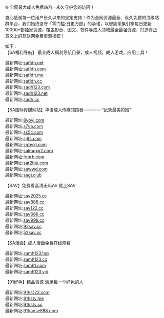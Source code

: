 🌐 全网最大成人免费站群 · 永久守护您的访问！

衷心感谢每一位用户长久以来的坚定支持！作为全网资源最全、永久免费的顶级站群平台，我们始终坚守「零门槛·日更万部」的承诺，以智能采集引擎每日更新10000+部独家资源，覆盖影音、图文、软件等成人领域最全最强资源，打造真正意义上的互联网免费资源枢纽！    
  
如下：                  
【SA福利导航】 最全成人福利导航目录，成人视频，成人游戏，应用工具！       

最新网址:[safldh.net](https://safldh.net)           
最新网址:[safldh.com](https://safldh.com)           
最新网址:[safldh.me](https://safldh.me)           
最新网址:[safldh.cc](https://safldh.cc)           
最新网址:[sadh123.com](https://sadh123.com)           
最新网址:[sadh123.net](https://sadh123.net)           
最新网址:[sadh.cc](https://sadh.cc)           
                                                                                                                                                            
【SA国际传媒网站】华语成人传媒领跑者———— “记录最美的她”        
     
最新网址:[8yoyi.com](https://8yoyi.com)           
最新网址:[s7va.com](https://s7va.com)            
最新网址:[ss5c.com](https://ss5c.com)         
最新网址:[sj8s.com](https://sj8s.com)             
最新网址:[zgbykj.com](https://zgbykj.com)            
最新网址:[salmqxg2.com](https://salmqxg2.com)     
最新网址:[fgbrh.com](https://fgbrh.com)             
最新网址:[sat2hiu.com](https://sat2hiu.com)          
最新网址:[sawwd.com](https://sawwd.com)    
最新网址:[sagj.club](https://sagj.club)


【SAV】免费看高清无码AV 就上SAV
       
最新网址:[sav2025.cc](sav2025.cc)         
最新网址:[sav888.cc](sav888.cc)         
最新网址:[sav123.cc](sav123.cc)         
最新网址:[sav666.cc](sav666.cc)    
最新网址:[sav999.cc](sav999.cc)       
最新网址:[92sav.cc](92sav.cc)            
最新网址:[52sav.cc](52sav.cc)        

【SA漫画】成人漫画免费在线观看

最新网址:[samh123.top](samh123.top)        
最新网址:[samh123.cc](samh123.cc)        
最新网址:[samh1.com](samh1.com)        
最新网址:[samh123.vip](samh123.vip)           

【91好色】精品资源 满足每一个好色的人

最新网址:[91hs123.com](91hs123.com)        
最新网址:[91hstv.me](91hstv.me)        
最新网址:[91hstv.cc](91hstv.cc)        
最新网址:[91haose888.com](91haose888.com)        

